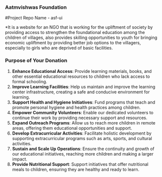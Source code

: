 ### Aatmvishwas Foundation
#Project Repo Name - asf-ui

*It is a website for an NGO that is working for the upliftment of society by providing access to strengthen the foundational education among the children of villages, also provides skilling opportunities to youth for bringing economic upliftment by providing better job options to the villagers, especially to girls who are deprived of basic facilities. 




















### Purpose of Your Donation
1. **Enhance Educational Access**: Provide learning materials, books, and other essential educational resources to children who lack access to formal schooling.
2. **Improve Learning Facilities**: Help us maintain and improve the learning center infrastructure, creating a safe and conducive environment for learning.
3. **Support Health and Hygiene Initiatives**: Fund programs that teach and promote personal hygiene and health practices among children.
4. **Empower Community Volunteers**: Enable our dedicated volunteers to continue their work by providing necessary support and resources.
5. **Expand Outreach Programs**: Allow us to reach more children in remote areas, offering them educational opportunities and support.
6. **Develop Extracurricular Activities**: Facilitate holistic development by supporting extracurricular programs such as arts, sports, and cultural activities.
7. **Sustain and Scale Up Operations**: Ensure the continuity and growth of our educational initiatives, reaching more children and making a larger impact.
8. **Provide Nutritional Support**: Support initiatives that offer nutritional meals to children, ensuring they are healthy and ready to learn.
